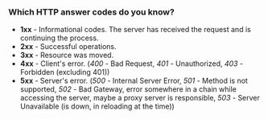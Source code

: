 ### Which HTTP answer codes do you know?

- **1xx** - Informational codes. The server has received the request and is continuing the process.
- **2xx** - Successful operations.
- **3xx** - Resource was moved.
- **4xx** - Client's error. (*400* - Bad Request, *401* - Unauthorized, *403* - Forbidden (excluding 401))
- **5xx** - Server's error. (*500* - Internal Server Error, *501* - Method is not supported, *502* - Bad Gateway, error somewhere in a chain while accessing the server, maybe a proxy server is responsible, *503* - Server Unavailable (is down, in reloading at the time))
